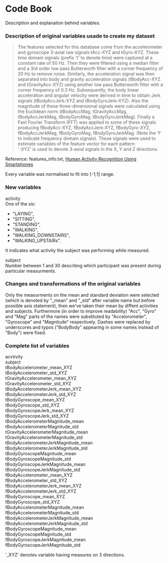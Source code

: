 # Code Book
Description and explanation behind variables.


### Description of original variables usade to create my dataset

>The features selected for this database come from the accelerometer and gyroscope 3-axial raw signals tAcc-XYZ and tGyro-XYZ. These time domain signals (prefix 't' to denote time) were captured at a constant rate of 50 Hz. Then they were filtered using a median filter and a 3rd order low pass Butterworth filter with a corner frequency of 20 Hz to remove noise. Similarly, the acceleration signal was then separated into body and gravity acceleration signals (tBodyAcc-XYZ and tGravityAcc-XYZ) using another low pass Butterworth filter with a corner frequency of 0.3 Hz. 
>Subsequently, the body linear acceleration and angular velocity were derived in time to obtain Jerk signals (tBodyAccJerk-XYZ and tBodyGyroJerk-XYZ). Also the magnitude of these three-dimensional signals were calculated using the Euclidean norm (tBodyAccMag, tGravityAccMag, tBodyAccJerkMag, tBodyGyroMag, tBodyGyroJerkMag). 
>Finally a Fast Fourier Transform (FFT) was applied to some of these signals producing fBodyAcc-XYZ, fBodyAccJerk-XYZ, fBodyGyro-XYZ, fBodyAccJerkMag, fBodyGyroMag, fBodyGyroJerkMag. (Note the 'f' to indicate frequency domain signals). 
>These signals were used to estimate variables of the feature vector for each pattern:  
>'-XYZ' is used to denote 3-axial signals in the X, Y and Z directions.

Reference: features_info.txt, [Human Activity Recognition Using Smartphones](http://archive.ics.uci.edu/ml/datasets/Human+Activity+Recognition+Using+Smartphones)

Every variable was normalised to fit into [-1;1] range.


### New variables

activity<br>
One of  the six:
* "LAYING",
* "SITTING",
* "STANDING",
* "WALKING",
* "WALKING_DOWNSTAIRS",
* "WALKING_UPSTAIRs".

It indicates what activity the subject was performing while measured.

subject<br>
Number between 1 and 30 describng which participant was present during particular measurments.


### Changes and transformations of the original variables

Only the measurments on the mean and standard deviation were selected (which is denoted by "_mean" and "_std" after variable name but before possible axis statement),
then we've taken their mean by diffent activities and subjects. Furthermore (in order to improve readability) "Acc", "Gyro" and "Mag" parts of the names were substituted
by "Accelorometer", "Gyroscope" and "Magnitude" respectively. Dashes were replaced by underscores and typos ("BodyBody" appearing in some names instead of "Body") were fixed.


### Complete list of variables

acvtivity<br>
subject<br>
tBodyAccelerometer_mean_XYZ<br>
tBodyAccelerometer_std_XYZ<br>
tGravityAccelerometer_mean_XYZ<br>
tGravityAccelerometer_std_XYZ<br>
tBodyAccelerometerJerk_mean_XYZ<br>
tBodyAccelerometerJerk_std_XYZ<br>
tBodyGyroscope_mean_XYZ<br>
tBodyGyroscope_std_XYZ<br>
tBodyGyroscopeJerk_mean_XYZ<br>
tBodyGyroscopeJerk_std_XYZ<br>
tBodyAccelerometerMagnitude_mean<br>
tBodyAccelerometerMagnitude_std<br>
tGravityAccelerometerMagnitude_mean<br>
tGravityAccelerometerMagnitude_std<br>
tBodyAccelerometerJerkMagnitude_mean<br>
tBodyAccelerometerJerkMagnitude_std<br>
tBodyGyroscopeMagnitude_mean<br>
tBodyGyroscopeMagnitude_std<br>
tBodyGyroscopeJerkMagnitude_mean<br>
tBodyGyroscopeJerkMagnitude_std<br>
fBodyAccelerometer_mean_XYZ<br>
fBodyAccelerometer_std_XYZ<br>
fBodyAccelerometerJerk_mean_XYZ<br>
fBodyAccelerometerJerk_std_XYZ<br>
fBodyGyroscope_mean_XYZ<br>
fBodyGyroscope_std_XYZ<br>
fBodyAccelerometerMagnitude_mean<br>
fBodyAccelerometerMagnitude_std<br>
fBodyAccelerometerJerkMagnitude_mean<br>
fBodyAccelerometerJerkMagnitude_std<br>
fBodyGyroscopeMagnitude_mean<br>
fBodyGyroscopeMagnitude_std<br>
fBodyGyroscopeJerkMagnitude_mean<br>
fBodyGyroscopeJerkMagnitude_std<br>

'_XYZ' denotes variable having measures on 3 directions.